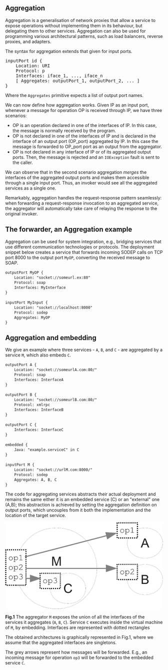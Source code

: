 ## Aggregation

Aggregation is a generalisation of network proxies that allow a service to expose operations without implementing them in its behaviour, but delegating them to other services. Aggregation can also be used for programming various architectural patterns, such as load balancers, reverse proxies, and adapters.

The syntax for aggregation extends that given for input ports.

<pre class="syntax">
inputPort id {
	Location: URI
	Protocol: p
	Interfaces: iface_1, ..., iface_n
	[ Aggregates: outputPort_1, outputPort_2, ... ]
}
</pre>

Where the `Aggregates` primitive expects a list of output port names.

We can now define how aggregation works. Given IP as an input port, whenever a message for operation OP is received through IP, we have three scenarios:

- OP is an operation declared in one of the interfaces of IP. In this case, the message is normally received by the program.
- OP is not declared in one of the interfaces of IP and is declared in the interface of an output port (OP\_port) aggregated by IP. In this case the message is forwarded to OP\_port port as an output from the aggregator.
- OP is not declared in any interface of IP or of its aggregated output ports. Then, the message is rejected and an `IOException` fault is sent to the caller.

We can observe that in the second scenario aggregation *merges* the interfaces of the aggregated output ports and makes them accessible through a single input port. Thus, an invoker would see all the aggregated services as a single one.

Remarkably, aggregation handles the request-response pattern seamlessly: when forwarding a request-response invocation to an aggregated service, the aggregator will automatically take care of relaying the response to the original invoker.

## The forwarder, an Aggregation example

Aggregation can be used for system integration, e.g., bridging services that use different communication technologies or protocols. The deployment snippet below creates a service that forwards incoming SODEP calls on TCP port 8000 to the output port `MyOP`, converting the received message to SOAP.

<pre><code class="language-jolie code">outputPort MyOP {
	Location: "socket://someurl.ex:80"
	Protocol: soap
	Interfaces: MyInterface
}

inputPort MyInput {
	Location: "socket://localhost:8000"
	Protocol: sodep
	Aggregates: MyOP
}
</code></pre>

## Aggregation and embedding

We give an example where three services - `A`, `B`, and `C` - are aggregated by a service `M`, which also embeds `C`.

<pre><code class="language-jolie code">outputPort A {
	Location: "socket://someurlA.com:80/"
	Protocol: soap
	Interfaces: InterfaceA
}

outputPort B {
	Location: "socket://someurlB.com:80/"
	Protocol: xmlrpc
	Interfaces: InterfaceB
}

outputPort C {
	Interfaces: InterfaceC
}

embedded {
	Java: "example.serviceC" in C
}

inputPort M {
	Location: "socket://urlM.com:8000/"
	Protocol: sodep
	Aggregates: A, B, C
}
</code></pre>

The code for aggregating services abstracts their actual deployment and remains the same either it is an embedded service (C) or an "external" one (A,B); this abstraction is achieved by setting the aggregation definition on output ports, which uncouples from it both the implementation and the location of the target service.

<div class="doc_image">
	<img src="img/aggregation_1.png" />
	<p><b>Fig.1</b> The aggregator <code>M</code> exposes the union of all the interfaces of the services it aggregates (<code>A</code>, <code>B</code>, <code>C</code>). Service <code>C</code> executes inside the virtual machine of <code>M</code>, by embedding. Interfaces are represented with dotted rectangles</p>
</div>

The obtained architectures is graphically represented in Fig.1, where we assume that the aggregated interfaces are singletons.

The grey arrows represent how messages will be forwarded. E.g., an incoming message for operation `op3` will be forwarded to the embedded service `C`.